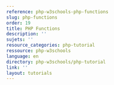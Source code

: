 ```yaml
---
reference: php-w3schools-php-functions
slug: php-functions
order: 19
title: PHP Functions
description: ''
sujets: ''
resource_categories: php-tutorial
ressource: php-w3schools
language: en
directory: php-w3schools/php-tutorial
link: ''
layout: tutorials
---
```

